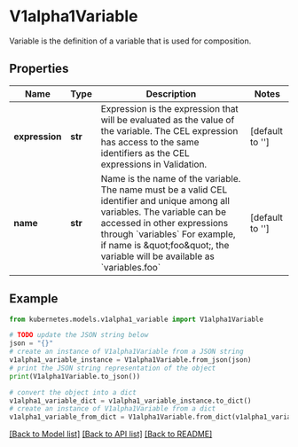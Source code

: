 # V1alpha1Variable

Variable is the definition of a variable that is used for composition.

## Properties

Name | Type | Description | Notes
------------ | ------------- | ------------- | -------------
**expression** | **str** | Expression is the expression that will be evaluated as the value of the variable. The CEL expression has access to the same identifiers as the CEL expressions in Validation. | [default to '']
**name** | **str** | Name is the name of the variable. The name must be a valid CEL identifier and unique among all variables. The variable can be accessed in other expressions through &#x60;variables&#x60; For example, if name is \&quot;foo\&quot;, the variable will be available as &#x60;variables.foo&#x60; | [default to '']

## Example

```python
from kubernetes.models.v1alpha1_variable import V1alpha1Variable

# TODO update the JSON string below
json = "{}"
# create an instance of V1alpha1Variable from a JSON string
v1alpha1_variable_instance = V1alpha1Variable.from_json(json)
# print the JSON string representation of the object
print(V1alpha1Variable.to_json())

# convert the object into a dict
v1alpha1_variable_dict = v1alpha1_variable_instance.to_dict()
# create an instance of V1alpha1Variable from a dict
v1alpha1_variable_from_dict = V1alpha1Variable.from_dict(v1alpha1_variable_dict)
```
[[Back to Model list]](../README.md#documentation-for-models) [[Back to API list]](../README.md#documentation-for-api-endpoints) [[Back to README]](../README.md)


